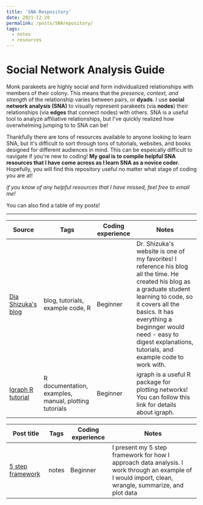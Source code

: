 ```yaml
---
title: 'SNA Respository'
date: 2021-12-28
permalink: /posts/SNArepository/
tags:
  - notes
  - resources
---
```

Social Network Analysis Guide
======
Monk parakeets are highly social and form individualized relationships with members of their colony. This means that the _presence, context, and strength_ of the relationship varies between pairs, or **dyads**. I use **social network analysis (SNA)** to visually represent parakeets (via **nodes**) their relationships (via **edges** that connect nodes) with others. SNA is a useful tool to analyze affiliative relationships, but I've quickly realized how overwhelming jumping to to SNA can be!

Thankfully there are tons of resources available to anyone looking to learn SNA, but it's difficult to sort through tons of tutorials, websites, and books designed for different audiences in mind. This can be espeically difficult to navigate if you're new to coding! **My goal is to compile helpful SNA resources that I have come across as I learn SNA as a novice coder.** Hopefully, you will find this repository useful no matter what stage of coding you are at!

_if you know of any helpful resources that I have missed, feel free to email me!_ 

You can also find a table of my posts!

------

| Source            | Tags   | Coding experience | Notes                                                              |
| ------------      |--------| ------------------|------------------------------------------ |
| [Dia Shizuka's blog](https://dshizuka.github.io/networkanalysis/index.html)    |  blog, tutorials, example code, R  | Beginner | Dr. Shizuka's website is one of my favorites! I reference his blog all the time. He created his blog as a graduate student learning to code, so it covers all the basics. It has everything a beginnger would need - easy to digest explanations, tutorials, and example code to work with. |
| [Igraph R tutorial](https://igraph.org/r/)  | R documentation, examples, manual, plotting tutorials  | Beginner | igraph is a useful R package for plotting networks! You can follow this link for details about igraph.  |

| Post title          | Tags   | Coding experience | Notes                                                              |
| ------------      |--------| ------------------|------------------------------------------ |
| [5 step framework]()    | notes | Beginner | I present my 5 step framework for how I approach data analysis. I work through an example of I would import, clean, wrangle, summarize, and plot data |

